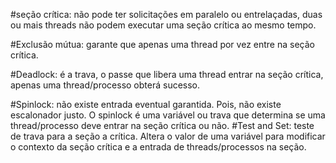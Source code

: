 #seção crítica: não pode ter solicitações em paralelo ou entrelaçadas, duas ou mais threads não podem executar uma seção crítica ao mesmo tempo.

#Exclusão mútua: garante que apenas uma thread por vez entre na seção crítica.

#Deadlock: é a trava, o passe que libera uma thread entrar na seção crítica, apenas uma thread/processo obterá sucesso.

#Spinlock: não existe entrada eventual garantida. Pois, não existe escalonador justo. O spinlock é uma variável ou trava que determina se uma thread/processo deve entrar na seção crítica ou não.
    #Test and Set: teste de trava para a seção a crítica. Altera o valor de uma variável para modificar o contexto da seção crítica e a entrada de threads/processos na seção.
